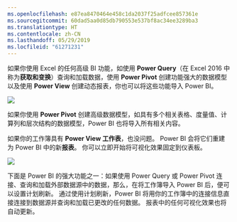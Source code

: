 ```yaml
---
ms.openlocfilehash: e87ea8470464e458c1da2037f25adfcee857361e
ms.sourcegitcommit: 60dad5aa0d85db790553e537bf8ac34ee3289ba3
ms.translationtype: HT
ms.contentlocale: zh-CN
ms.lasthandoff: 05/29/2019
ms.locfileid: "61271231"
---
```

如果你使用 Excel 的任何高级 BI 功能，如使用 **Power Query**（在 Excel 2016 中称为**获取和变换**）查询和加载数据，使用 **Power Pivot** 创建功能强大的数据模型以及使用 **Power View** 创建动态报表，你也可以将这些功能导入 Power BI。

![](media/5-3-import-powerpivot-powerview/5-3_1.png)

如果你使用 **Power Pivot** 创建高级数据模型，如具有多个相关表格、度量值、计算列和层次结构的数据模型，Power BI 也将导入所有相关内容。

如果你的工作簿具有 **Power View 工作表**，也没问题。 Power BI 会将它们重建为 Power BI 中的新**报表**。 你可以立即开始将可视化效果固定到仪表板。

![](media/5-3-import-powerpivot-powerview/5-3_2.png)

下面是 Power BI 的强大功能之一：如果使用 Power Query 或 Power Pivot 连接、查询和加载外部数据源中的数据，那么，在将工作簿导入 Power BI 后，便可以设置计划刷新。 通过使用计划刷新，Power BI 将用你的工作簿中的连接信息直接连接到数据源并查询和加载已更改的任何数据。 报表中的任何可视化效果也将自动更新。

